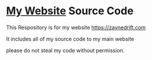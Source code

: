 # [My Website](https://zaynedrift.com) Source Code

This Respository is for my website https://zaynedrift.com

It includes all of my source code to my main website

please do not steal my code without permission. 
